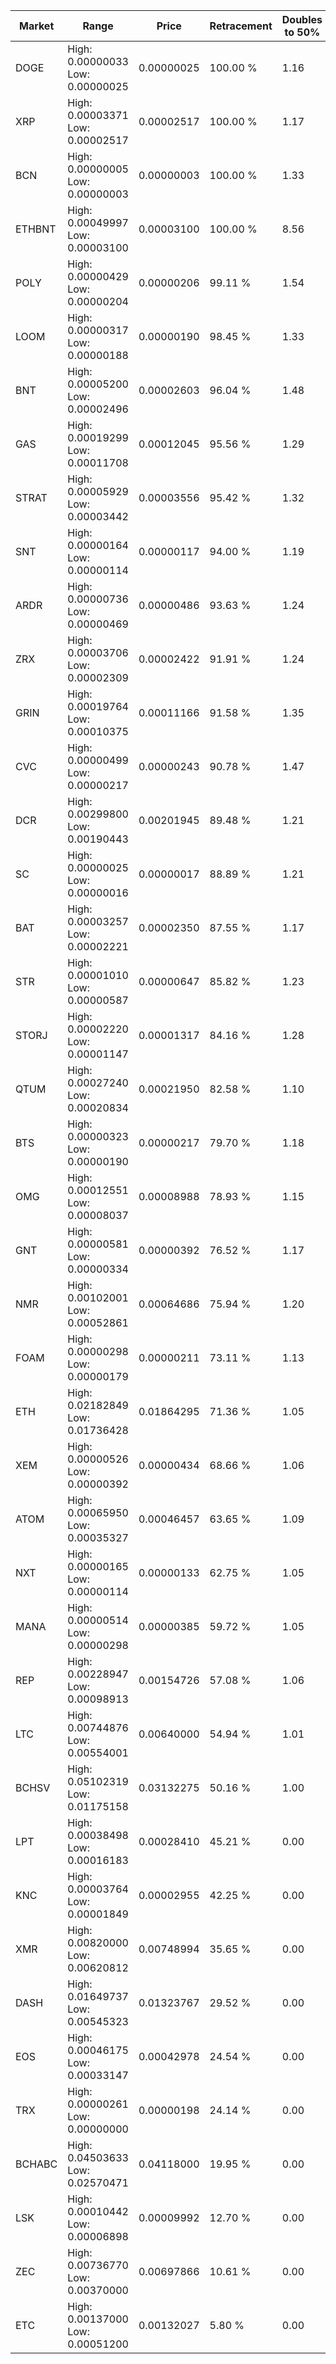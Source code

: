 | Market | Range | Price| Retracement | Doubles to 50% |
| --- | --- | --- | --- | --- |
| DOGE | High: 0.00000033<br />Low: 0.00000025 | 0.00000025 | 100.00 % | 1.16 |
| XRP | High: 0.00003371<br />Low: 0.00002517 | 0.00002517 | 100.00 % | 1.17 |
| BCN | High: 0.00000005<br />Low: 0.00000003 | 0.00000003 | 100.00 % | 1.33 |
| ETHBNT | High: 0.00049997<br />Low: 0.00003100 | 0.00003100 | 100.00 % | 8.56 |
| POLY | High: 0.00000429<br />Low: 0.00000204 | 0.00000206 | 99.11 % | 1.54 |
| LOOM | High: 0.00000317<br />Low: 0.00000188 | 0.00000190 | 98.45 % | 1.33 |
| BNT | High: 0.00005200<br />Low: 0.00002496 | 0.00002603 | 96.04 % | 1.48 |
| GAS | High: 0.00019299<br />Low: 0.00011708 | 0.00012045 | 95.56 % | 1.29 |
| STRAT | High: 0.00005929<br />Low: 0.00003442 | 0.00003556 | 95.42 % | 1.32 |
| SNT | High: 0.00000164<br />Low: 0.00000114 | 0.00000117 | 94.00 % | 1.19 |
| ARDR | High: 0.00000736<br />Low: 0.00000469 | 0.00000486 | 93.63 % | 1.24 |
| ZRX | High: 0.00003706<br />Low: 0.00002309 | 0.00002422 | 91.91 % | 1.24 |
| GRIN | High: 0.00019764<br />Low: 0.00010375 | 0.00011166 | 91.58 % | 1.35 |
| CVC | High: 0.00000499<br />Low: 0.00000217 | 0.00000243 | 90.78 % | 1.47 |
| DCR | High: 0.00299800<br />Low: 0.00190443 | 0.00201945 | 89.48 % | 1.21 |
| SC | High: 0.00000025<br />Low: 0.00000016 | 0.00000017 | 88.89 % | 1.21 |
| BAT | High: 0.00003257<br />Low: 0.00002221 | 0.00002350 | 87.55 % | 1.17 |
| STR | High: 0.00001010<br />Low: 0.00000587 | 0.00000647 | 85.82 % | 1.23 |
| STORJ | High: 0.00002220<br />Low: 0.00001147 | 0.00001317 | 84.16 % | 1.28 |
| QTUM | High: 0.00027240<br />Low: 0.00020834 | 0.00021950 | 82.58 % | 1.10 |
| BTS | High: 0.00000323<br />Low: 0.00000190 | 0.00000217 | 79.70 % | 1.18 |
| OMG | High: 0.00012551<br />Low: 0.00008037 | 0.00008988 | 78.93 % | 1.15 |
| GNT | High: 0.00000581<br />Low: 0.00000334 | 0.00000392 | 76.52 % | 1.17 |
| NMR | High: 0.00102001<br />Low: 0.00052861 | 0.00064686 | 75.94 % | 1.20 |
| FOAM | High: 0.00000298<br />Low: 0.00000179 | 0.00000211 | 73.11 % | 1.13 |
| ETH | High: 0.02182849<br />Low: 0.01736428 | 0.01864295 | 71.36 % | 1.05 |
| XEM | High: 0.00000526<br />Low: 0.00000392 | 0.00000434 | 68.66 % | 1.06 |
| ATOM | High: 0.00065950<br />Low: 0.00035327 | 0.00046457 | 63.65 % | 1.09 |
| NXT | High: 0.00000165<br />Low: 0.00000114 | 0.00000133 | 62.75 % | 1.05 |
| MANA | High: 0.00000514<br />Low: 0.00000298 | 0.00000385 | 59.72 % | 1.05 |
| REP | High: 0.00228947<br />Low: 0.00098913 | 0.00154726 | 57.08 % | 1.06 |
| LTC | High: 0.00744876<br />Low: 0.00554001 | 0.00640000 | 54.94 % | 1.01 |
| BCHSV | High: 0.05102319<br />Low: 0.01175158 | 0.03132275 | 50.16 % | 1.00 |
| LPT | High: 0.00038498<br />Low: 0.00016183 | 0.00028410 | 45.21 % | 0.00 |
| KNC | High: 0.00003764<br />Low: 0.00001849 | 0.00002955 | 42.25 % | 0.00 |
| XMR | High: 0.00820000<br />Low: 0.00620812 | 0.00748994 | 35.65 % | 0.00 |
| DASH | High: 0.01649737<br />Low: 0.00545323 | 0.01323767 | 29.52 % | 0.00 |
| EOS | High: 0.00046175<br />Low: 0.00033147 | 0.00042978 | 24.54 % | 0.00 |
| TRX | High: 0.00000261<br />Low: 0.00000000 | 0.00000198 | 24.14 % | 0.00 |
| BCHABC | High: 0.04503633<br />Low: 0.02570471 | 0.04118000 | 19.95 % | 0.00 |
| LSK | High: 0.00010442<br />Low: 0.00006898 | 0.00009992 | 12.70 % | 0.00 |
| ZEC | High: 0.00736770<br />Low: 0.00370000 | 0.00697866 | 10.61 % | 0.00 |
| ETC | High: 0.00137000<br />Low: 0.00051200 | 0.00132027 | 5.80 % | 0.00 |
